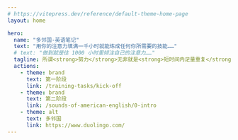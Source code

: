 ```yaml
---
# https://vitepress.dev/reference/default-theme-home-page
layout: home

hero:
  name: "多邻国-英语笔记"
  text: "用你的注意力填满一千小时就能练成任何你所需要的技能……"
  # text: "做到就是往 1000 小时里倾注自己的注意力……"
  tagline: 所谓<strong>努力</strong>无非就是<strong>短时间内足量重复</strong>。
  actions:
    - theme: brand
      text: 第一阶段
      link: /training-tasks/kick-off
    - theme: brand
      text: 第二阶段
      link: /sounds-of-american-english/0-intro
    - theme: alt
      text: 多邻国
      link: https://www.duolingo.com/
---
```

